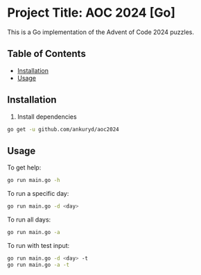 # Project Title: AOC 2024 [Go]

This is a Go implementation of the Advent of Code 2024 puzzles.

## Table of Contents

- [Installation](#installation)
- [Usage](#usage)

## Installation

1. Install dependencies

```bash
go get -u github.com/ankuryd/aoc2024
```

## Usage

To get help:

```bash
go run main.go -h
```

To run a specific day:

```bash
go run main.go -d <day>
```

To run all days:

```bash
go run main.go -a
```

To run with test input:

```bash
go run main.go -d <day> -t
go run main.go -a -t
```
